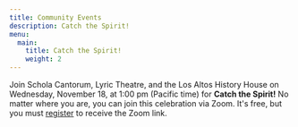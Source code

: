 ```yaml
---
title: Community Events
description: Catch the Spirit!
menu:
  main:
    title: Catch the Spirit!
    weight: 2
---
```

Join Schola Cantorum, Lyric Theatre, and the Los Altos History House on Wednesday, November 18, at 1:00 pm (Pacific time) for **Catch the Spirit!**
No matter where you are, you can join this celebration via Zoom. It's free, but you must <a href="https://www.losaltoshistory.org/events/catch-the-spirit-6/"
target="_blank">register</a> to receive the Zoom link.

